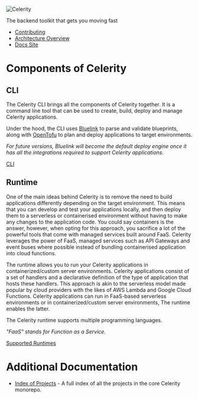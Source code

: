 ![Celerity](/resources/logo.svg)

The backend toolkit that gets you moving fast

- [Contributing](./CONTRIBUTING.md)
- [Architecture Overview](./ARCHITECTURE_OVERVIEW.md)
- [Docs Site](https://celerityframework.io)

# Components of Celerity

## CLI

The Celerity CLI brings all the components of Celerity together. It is a command line tool that can be used to create, build, deploy and manage Celerity applications.

Under the hood, the CLI uses [Bluelink](https://bluelink.dev) to parse and validate blueprints, along with [OpenTofu](https://opentofu.org/) to plan and deploy applications to target environments.

_For future versions, Bluelink will become the default deploy engine once it has all the integrations required to support Celerity applications._

[CLI](./apps/cli)

## Runtime

One of the main ideas behind Celerity is to remove the need to build applications differently depending on the target environment. This means that you can develop and test your applications locally, and then deploy them to a serverless or containerised environment without having to make any changes to the application code.
You could say containers is the answer, however, when opting for this approach, you sacrifice a lot of the powerful tools that come with managed services built around FaaS. Celerity leverages the power of FaaS, managed services such as API Gateways and event buses where possible instead of bundling containerised application into cloud functions.

The runtime allows you to run your Celerity applications in containerized/custom server environments. Celerity applications consist of a set of handlers and a declarative definition of the type of application that hosts these handlers. This approach is akin to the serverless model made popular by cloud providers with the likes of AWS Lambda and Google Cloud Functions. Celerity applications can run in FaaS-based serverless environments or in containerized/custom server environments, The runtime enables the latter.

The Celerity runtime supports multiple programming languages.

_"FaaS" stands for Function as a Service._

[Supported Runtimes](./apps/runtime)

# Additional Documentation

- [Index of Projects](./docs/INDEX.md) - A full index of all the projects in the core Celerity monorepo.
